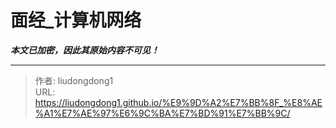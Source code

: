 # 面经_计算机网络

***本文已加密，因此其原始内容不可见！***

---

> 作者: liudongdong1  
> URL: https://liudongdong1.github.io/%E9%9D%A2%E7%BB%8F_%E8%AE%A1%E7%AE%97%E6%9C%BA%E7%BD%91%E7%BB%9C/  

